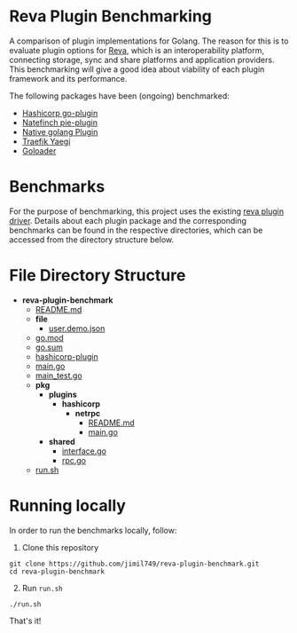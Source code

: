 # Reva Plugin Benchmarking

A comparison of plugin implementations for Golang. The reason for this is to evaluate plugin options for [Reva](https://github.com/cs3org/reva), which is an interoperability platform, connecting storage, sync and share platforms and application providers. This benchmarking will give a good idea about viability of each plugin framework and its performance.

The following packages have been (ongoing) benchmarked:
- [Hashicorp go-plugin](https://github.com/hashicorp/go-plugin)
- [Natefinch pie-plugin](https://github.com/natefinch/pie)
- [Native golang Plugin](https://golang.org/pkg/plugin/)
- [Traefik Yaegi](https://github.com/traefik/yaegi)
- [Goloader](https://github.com/pkujhd/goloader)

# Benchmarks

For the purpose of benchmarking, this project uses the existing [reva plugin driver](https://github.com/cs3org/reva/tree/master/pkg/user/manager/json). Details about each plugin package and the corresponding benchmarks can be found in the respective directories, which can be accessed from the directory structure below.

# File Directory Structure
- __reva\-plugin\-benchmark__
   - [README.md](README.md)
   - __file__
     - [user.demo.json](file/user.demo.json)
   - [go.mod](go.mod)
   - [go.sum](go.sum)
   - [hashicorp\-plugin](hashicorp-plugin)
   - [main.go](main.go)
   - [main\_test.go](main_test.go)
   - __pkg__
     - __plugins__
       - __hashicorp__
         - __netrpc__
           - [README.md](pkg/plugins/hashicorp/netrpc/README.md)
           - [main.go](pkg/plugins/hashicorp/netrpc/main.go)
     - __shared__
       - [interface.go](pkg/shared/interface.go)
       - [rpc.go](pkg/shared/rpc.go)
   - [run.sh](run.sh)

# Running locally

In order to run the benchmarks locally, follow:

1. Clone this repository
```
git clone https://github.com/jimil749/reva-plugin-benchmark.git
cd reva-plugin-benchmark
```
2. Run `run.sh`
```
./run.sh
```

That's it!